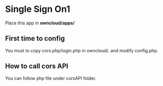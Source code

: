 # Single Sign On1
Place this app in **owncloud/apps/**

## First time to config
You must to copy cors.php/login.php in owncloud/.
and modify config.php.


## How to call cors API
You can follow php file under corsAPI folder.



